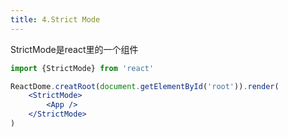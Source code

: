 ```yaml
---
title: 4.Strict Mode
---
```

StrictMode是react里的一个组件

```jsx
import {StrictMode} from 'react'

ReactDome.creatRoot(document.getElementById('root')).render(
	<StrictMode>
		<App />
	</StrictMode>
)
```